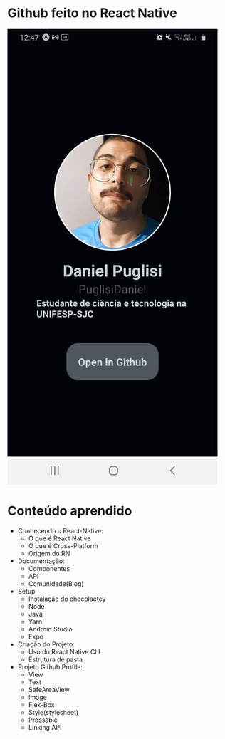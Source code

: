 # Github feito no React Native

![image](exemplo.jpeg)

# Conteúdo aprendido
- Conhecendo o React-Native:
  - O que é React Native
  - O que é Cross-Platform
  - Origem do RN
- Documentação:
  - Componentes
  - API
  - Comunidade(Blog) 
- Setup
  - Instalação do chocolaetey
  - Node
  - Java
  - Yarn
  - Android Studio
  - Expo
- Criação do Projeto:
  - Uso do React Native CLI
  - Estrutura de pasta
- Projeto Github Profile:
  - View
  - Text
  - SafeAreaView
  - Image
  - Flex-Box
  - Style(stylesheet)
  - Pressable
  - Linking API    
